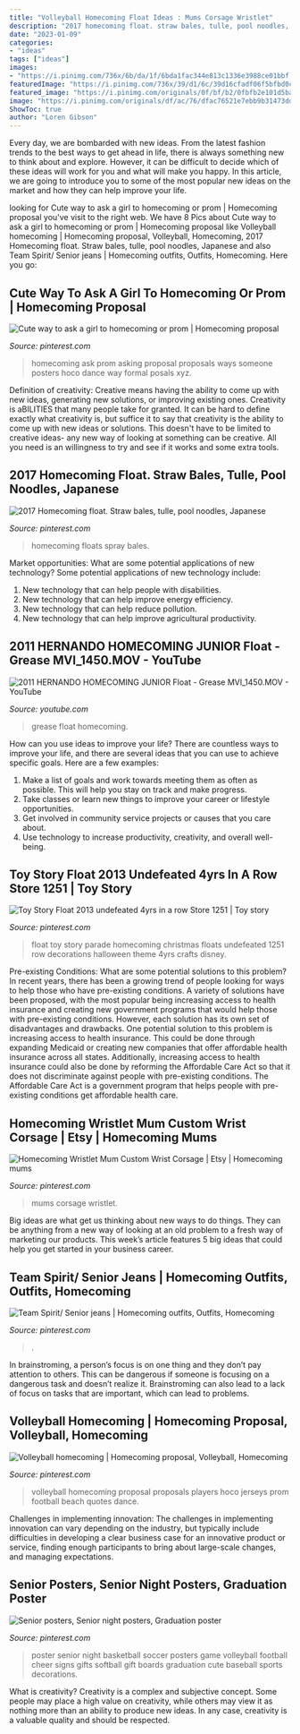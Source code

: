 ```yaml
---
title: "Volleyball Homecoming Float Ideas : Mums Corsage Wristlet"
description: "2017 homecoming float. straw bales, tulle, pool noodles, japanese"
date: "2023-01-09"
categories:
- "ideas"
tags: ["ideas"]
images:
- "https://i.pinimg.com/736x/6b/da/1f/6bda1fac344e813c1336e3988ce01bbf.jpg"
featuredImage: "https://i.pinimg.com/736x/39/d1/6c/39d16cfadf06f5bfbd0ca8af8407eb88.jpg"
featured_image: "https://i.pinimg.com/originals/0f/bf/b2/0fbfb2e101d5ba7a2c7c0a6b90c6c5d2.jpg"
image: "https://i.pinimg.com/originals/df/ac/76/dfac76521e7ebb9b31473ddbedf9e7f5.jpg"
ShowToc: true
author: "Loren Gibson"
---
```



Every day, we are bombarded with new ideas. From the latest fashion trends to the best ways to get ahead in life, there is always something new to think about and explore. However, it can be difficult to decide which of these ideas will work for you and what will make you happy. In this article, we are going to introduce you to some of the most popular new ideas on the market and how they can help improve your life.

	

		
looking for Cute way to ask a girl to homecoming or prom | Homecoming proposal you've visit to the right web. We have 8 Pics about Cute way to ask a girl to homecoming or prom | Homecoming proposal like Volleyball homecoming | Homecoming proposal, Volleyball, Homecoming, 2017 Homecoming float. Straw bales, tulle, pool noodles, Japanese and also Team Spirit/ Senior jeans | Homecoming outfits, Outfits, Homecoming. Here you go:
		
    
## Cute Way To Ask A Girl To Homecoming Or Prom | Homecoming Proposal

<img loading=lazy src="https://i.pinimg.com/736x/d6/4c/f3/d64cf32bbb0d074c3a73cd04ce17e971--prom-posals-homecoming-proposal.jpg" onerror="this.onerror=null;this.src='https://tse2.mm.bing.net/th?id=OIP.asNz9hhbBHkwvxX-YPBrcQHaHa&amp;pid=15.1';" alt="Cute way to ask a girl to homecoming or prom | Homecoming proposal">

_Source: pinterest.com_

>homecoming ask prom asking proposal proposals ways someone posters hoco dance way formal posals xyz. 

	

Definition of creativity: Creative means having the ability to come up with new ideas, generating new solutions, or improving existing ones.
Creativity is aBILITIES that many people take for granted. It can be hard to define exactly what creativity is, but suffice it to say that creativity is the ability to come up with new ideas or solutions. This doesn't have to be limited to creative ideas- any new way of looking at something can be creative. All you need is an willingness to try and see if it works and some extra tools.

    
## 2017 Homecoming Float. Straw Bales, Tulle, Pool Noodles, Japanese

<img loading=lazy src="https://i.pinimg.com/736x/39/d1/6c/39d16cfadf06f5bfbd0ca8af8407eb88.jpg" onerror="this.onerror=null;this.src='https://tse4.mm.bing.net/th?id=OIP.UEy_RI4EgQLii91F5YblCAHaFj&amp;pid=15.1';" alt="2017 Homecoming float. Straw bales, tulle, pool noodles, Japanese">

_Source: pinterest.com_

>homecoming floats spray bales. 

	

Market opportunities: What are some potential applications of new technology?
Some potential applications of new technology include: 
1. New technology that can help people with disabilities. 
2. New technology that can help improve energy efficiency. 
3. New technology that can help reduce pollution. 
4. New technology that can help improve agricultural productivity.

    
## 2011 HERNANDO HOMECOMING JUNIOR Float - Grease MVI_1450.MOV - YouTube

<img loading=lazy src="https://i.ytimg.com/vi/vZAcZS18aOc/maxresdefault.jpg" onerror="this.onerror=null;this.src='https://tse1.mm.bing.net/th?id=OIP.XoC8QYTGYs6SZqMGOx9vvgHaEK&amp;pid=15.1';" alt="2011 HERNANDO HOMECOMING JUNIOR Float - Grease MVI_1450.MOV - YouTube">

_Source: youtube.com_

>grease float homecoming. 

	

How can you use ideas to improve your life?
There are countless ways to improve your life, and there are several ideas that you can use to achieve specific goals. Here are a few examples: 
1. Make a list of goals and work towards meeting them as often as possible. This will help you stay on track and make progress.
2. Take classes or learn new things to improve your career or lifestyle opportunities.
3. Get involved in community service projects or causes that you care about.
4. Use technology to increase productivity, creativity, and overall well-being.

    
## Toy Story Float 2013 Undefeated 4yrs In A Row Store 1251 | Toy Story

<img loading=lazy src="https://i.pinimg.com/originals/df/ac/76/dfac76521e7ebb9b31473ddbedf9e7f5.jpg" onerror="this.onerror=null;this.src='https://tse4.mm.bing.net/th?id=OIP.x900gMyhmSNJQmyKB66pSgHaJ4&amp;pid=15.1';" alt="Toy Story Float 2013 undefeated 4yrs in a row Store 1251 | Toy story">

_Source: pinterest.com_

>float toy story parade homecoming christmas floats undefeated 1251 row decorations halloween theme 4yrs crafts disney. 

	

Pre-existing Conditions: What are some potential solutions to this problem?
In recent years, there has been a growing trend of people looking for ways to help those who have pre-existing conditions. A variety of solutions have been proposed, with the most popular being increasing access to health insurance and creating new government programs that would help those with pre-existing conditions. However, each solution has its own set of disadvantages and drawbacks. One potential solution to this problem is increasing access to health insurance. This could be done through expanding Medicaid or creating new companies that offer affordable health insurance across all states. Additionally, increasing access to health insurance could also be done by reforming the Affordable Care Act so that it does not discriminate against people with pre-existing conditions. The Affordable Care Act is a government program that helps people with pre-existing conditions get affordable health care.

    
## Homecoming Wristlet Mum Custom Wrist Corsage | Etsy | Homecoming Mums

<img loading=lazy src="https://i.pinimg.com/originals/8e/42/ad/8e42ad1f4fe640f1a6e07062bdb4b9fd.jpg" onerror="this.onerror=null;this.src='https://tse4.mm.bing.net/th?id=OIP.JQfVmvcweYbvW9YoGmY2fAHaKn&amp;pid=15.1';" alt="Homecoming Wristlet Mum Custom Wrist Corsage | Etsy | Homecoming mums">

_Source: pinterest.com_

>mums corsage wristlet. 

	

Big ideas are what get us thinking about new ways to do things. They can be anything from a new way of looking at an old problem to a fresh way of marketing our products. This week’s article features 5 big ideas that could help you get started in your business career.

    
## Team Spirit/ Senior Jeans | Homecoming Outfits, Outfits, Homecoming

<img loading=lazy src="https://i.pinimg.com/736x/6b/da/1f/6bda1fac344e813c1336e3988ce01bbf.jpg" onerror="this.onerror=null;this.src='https://tse3.mm.bing.net/th?id=OIP.UvZKvk0tWB3rfEgLecmRPgHaJ3&amp;pid=15.1';" alt="Team Spirit/ Senior jeans | Homecoming outfits, Outfits, Homecoming">

_Source: pinterest.com_

>. 

	

In brainstroming, a person’s focus is on one thing and they don’t pay attention to others. This can be dangerous if someone is focusing on a dangerous task and doesn’t realize it. Brainstroming can also lead to a lack of focus on tasks that are important, which can lead to problems.

    
## Volleyball Homecoming | Homecoming Proposal, Volleyball, Homecoming

<img loading=lazy src="https://i.pinimg.com/originals/0f/bf/b2/0fbfb2e101d5ba7a2c7c0a6b90c6c5d2.jpg" onerror="this.onerror=null;this.src='https://tse1.mm.bing.net/th?id=OIP.54E4XGB29_60A_8Xc0xKZwAAAA&amp;pid=15.1';" alt="Volleyball homecoming | Homecoming proposal, Volleyball, Homecoming">

_Source: pinterest.com_

>volleyball homecoming proposal proposals players hoco jerseys prom football beach quotes dance. 

	

Challenges in implementing innovation:
The challenges in implementing innovation can vary depending on the industry, but typically include difficulties in developing a clear business case for an innovative product or service, finding enough participants to bring about large-scale changes, and managing expectations.

    
## Senior Posters, Senior Night Posters, Graduation Poster

<img loading=lazy src="https://i.pinimg.com/originals/17/9e/e6/179ee6ba886453a1c93da27da3af6931.jpg" onerror="this.onerror=null;this.src='https://tse2.mm.bing.net/th?id=OIP.uRyDim23OG20yZ3twut7egHaJ4&amp;pid=15.1';" alt="Senior posters, Senior night posters, Graduation poster">

_Source: pinterest.com_

>poster senior night basketball soccer posters game volleyball football cheer signs gifts softball gift boards graduation cute baseball sports decorations. 

	

What is creativity?
Creativity is a complex and subjective concept. Some people may place a high value on creativity, while others may view it as nothing more than an ability to produce new ideas. In any case, creativity is a valuable quality and should be respected.

